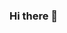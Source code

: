 ### Hi there 👋

<!--
**WilsonLinUsyd/WilsonLinUSyd** is a ✨ _special_ ✨ repository because its `README.md` (this file) appears on your GitHub profile.

Here are some ideas to get you started:

- 🌱 I’m currently learning Statistics 
- 🤔 I’m looking for help with Statistics
- 📫 How to reach me: Email - Wlin8004@uni.sydney.edu.au
- 😄 Pronouns: Male
- ⚡ Fun fact: My dog's name is round round 
-->
